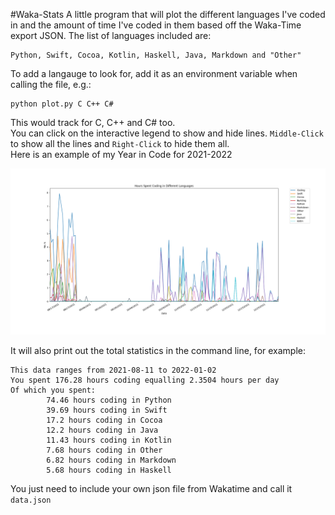 #Waka-Stats
A little program that will plot the different languages I've coded in and the amount of time I've coded in them based off the Waka-Time export JSON. The list of languages included are:
```
Python, Swift, Cocoa, Kotlin, Haskell, Java, Markdown and "Other"
```
To add a langauge to look for, add it as an environment variable when calling the file, e.g.:
```
python plot.py C C++ C#
```
This would track for C, C++ and C# too. <br>
You can click on the interactive legend to show and hide lines. `Middle-Click` to show all the lines and `Right-Click` to hide them all. <br>
Here is an example of my Year in Code for 2021-2022

<img src="example.png" alt="drawing" width="800"/>

It will also print out the total statistics in the command line, for example:

```
This data ranges from 2021-08-11 to 2022-01-02
You spent 176.28 hours coding equalling 2.3504 hours per day
Of which you spent:
        74.46 hours coding in Python
        39.69 hours coding in Swift
        17.2 hours coding in Cocoa
        12.2 hours coding in Java
        11.43 hours coding in Kotlin
        7.68 hours coding in Other
        6.82 hours coding in Markdown
        5.68 hours coding in Haskell
```

You just need to include your own json file from Wakatime and call it `data.json`